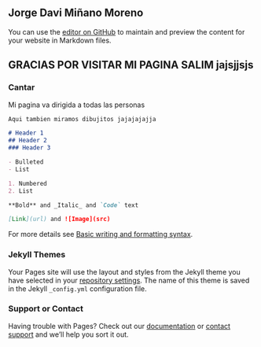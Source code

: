 ## Jorge Davi Miñano Moreno

You can use the [editor on GitHub](https://github.com/Jorgedavid183/Style-at-Fasion/edit/main/README.md) to maintain and preview the content for your website in Markdown files.

## GRACIAS POR VISITAR MI PAGINA SALIM jajsjjsjs

###  Cantar
Mi pagina va dirigida a todas las personas

```markdown
Aqui tambien miramos dibujitos jajajajajja

# Header 1
## Header 2
### Header 3

- Bulleted
- List

1. Numbered
2. List

**Bold** and _Italic_ and `Code` text

[Link](url) and ![Image](src)
```

For more details see [Basic writing and formatting syntax](https://docs.github.com/en/github/writing-on-github/getting-started-with-writing-and-formatting-on-github/basic-writing-and-formatting-syntax).

### Jekyll Themes

Your Pages site will use the layout and styles from the Jekyll theme you have selected in your [repository settings](https://github.com/Jorgedavid183/Style-at-Fasion/settings/pages). The name of this theme is saved in the Jekyll `_config.yml` configuration file.

### Support or Contact

Having trouble with Pages? Check out our [documentation](https://docs.github.com/categories/github-pages-basics/) or [contact support](https://support.github.com/contact) and we’ll help you sort it out.
